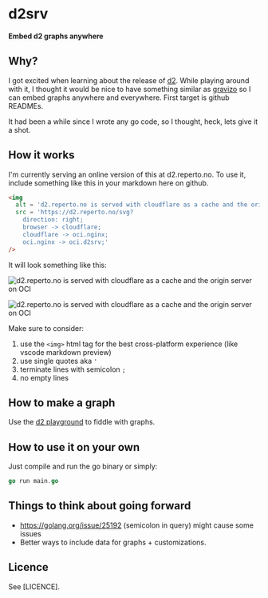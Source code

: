 # d2srv

**Embed d2 graphs anywhere**

## Why?

I got excited when learning about the release of [d2](https://d2lang.com/). While playing around with it, I thought it would be nice to have something similar as [gravizo](https://www.gravizo.com/) so I can embed graphs anywhere and everywhere. First target is github READMEs.

It had been a while since I wrote any go code, so I thought, heck, lets give it a shot.

## How it works

I'm currently serving an online version of this at d2.reperto.no. To use it, include something like this in your markdown here on github.

```html
<img
  alt = 'd2.reperto.no is served with cloudflare as a cache and the origin server on OCI'
  src = 'https://d2.reperto.no/svg?
    direction: right;
    browser -> cloudflare;
    cloudflare -> oci.nginx;
    oci.nginx -> oci.d2srv;'
/>
```

It will look something like this:

<img
  alt = 'd2.reperto.no is served with cloudflare as a cache and the origin server on OCI'
  src = 'https://d2.reperto.no/svg?
    direction: right;
    browser->cloudflare;
    cloudflare->oci.nginx;
    oci.nginx->oci.d2srv;'
/>

![d2.reperto.no is served with cloudflare as a cache and the origin server on OCI](https://d2.reperto.no/svg?direction:right;browser->cloudflare;cloudflare->oci.nginx;oci.nginx->oci.d2srv;)

Make sure to consider:

1. use the `<img>` html tag for the best cross-platform experience (like vscode markdown preview)
2. use single quotes aka `'`
3. terminate lines with semicolon `;`
4. no empty lines

## How to make a graph

Use the [d2 playground](https://play.d2lang.com) to fiddle with graphs.

## How to use it on your own

Just compile and run the go binary or simply:

```go
go run main.go
```

## Things to think about going forward

* https://golang.org/issue/25192 (semicolon in query) might cause some issues
* Better ways to include data for graphs + customizations.

## Licence

See [LICENCE].
